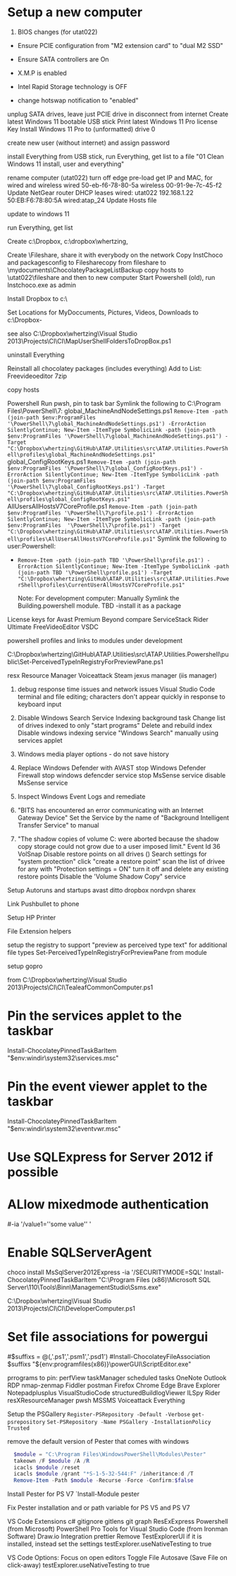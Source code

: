 # Setup a new computer

1) BIOS changes (for utat022)

  - Ensure PCIE configuration from "M2 extension card" to "dual M2 SSD"
  - Ensure SATA controllers are On
  - X.M.P is enabled
  - Intel Rapid Storage technology is OFF

  - change hotswap notification to "enabled"



unplug SATA drives, leave just PCIE drive in
disconnect from internet
Create latest Windows 11 bootable USB stick
Print latest Windows 11 Pro license Key
Install Windows 11 Pro to (unformatted) drive 0

create new user (without internet) and assign password

install Everything from USB stick, run Everything, get list to a file "01 Clean Windows 11 install, user and everything"

rename computer (utat022)
turn  off edge pre-load
get IP and MAC, for wired and wireless
wired 50-eb-f6-78-80-5a
wireless 00-91-9e-7c-45-f2
Update NetGear router DHCP leases
wired: utat022 192.168.1.22 50:EB:F6:78:80:5A wired:atap_24
Update Hosts file

update to windows 11

run Everything, get list

Create c:\Dropbox, c:\dropbox\whertzing,

Create \\Fileshare, share it with everybody on the network
Copy InstChoco and packagesconfig to Filesharecopy from fileshare to \\mydocuments\ChocolateyPackageListBackup
copy hosts to \\utat022\fileshare and then to new computer
Start Powershell (old), run Instchoco.exe as admin

Install Dropbox to c:\

Set Locations for MyDoccuments, Pictures, Videos, Downloads to c:\Dropbox-


see also C:\Dropbox\whertzing\Visual Studio 2013\Projects\CI\CI\MapUserShellFoldersToDropBox.ps1

uninstall Everything

Reinstall all chocolatey packages (includes everything)
Add to List:
  Freevideoeditor
  7zip

copy hosts

Powershell
  Run pwsh, pin to task bar
  Symlink the following to C:\Program Files\PowerShell\7:
    global_MachineAndNodeSettings.ps1
    `Remove-Item -path (join-path $env:ProgramFiles '\PowerShell\7\global_MachineAndNodeSettings.ps1') -ErrorAction SilentlyContinue; New-Item -ItemType SymbolicLink -path (join-path $env:ProgramFiles '\PowerShell\7\global_MachineAndNodeSettings.ps1') -Target "C:\Dropbox\whertzing\GitHub\ATAP.Utilities\src\ATAP.Utilities.PowerShell\profiles\global_MachineAndNodeSettings.ps1"`
    global_ConfigRootKeys.ps1
    `Remove-Item -path (join-path $env:ProgramFiles '\PowerShell\7\global_ConfigRootKeys.ps1') -ErrorAction SilentlyContinue; New-Item -ItemType SymbolicLink -path (join-path $env:ProgramFiles  '\PowerShell\7\global_ConfigRootKeys.ps1') -Target "C:\Dropbox\whertzing\GitHub\ATAP.Utilities\src\ATAP.Utilities.PowerShell\profiles\global_ConfigRootKeys.ps1"`
    AllUsersAllHostsV7CoreProfile.ps1
    `Remove-Item -path (join-path $env:ProgramFiles '\PowerShell\7\profile.ps1') -ErrorAction SilentlyContinue; New-Item -ItemType SymbolicLink -path (join-path $env:ProgramFiles  '\PowerShell\7\profile.ps1') -Target "C:\Dropbox\whertzing\GitHub\ATAP.Utilities\src\ATAP.Utilities.PowerShell\profiles\AllUsersAllHostsV7CoreProfile.ps1"`
  Symlink the following to user:Powershell:
- `Remove-Item -path (join-path TBD '\PowerShell\profile.ps1') -ErrorAction SilentlyContinue; New-Item -ItemType SymbolicLink -path (join-path TBD '\PowerShell\profile.ps1') -Target "C:\Dropbox\whertzing\GitHub\ATAP.Utilities\src\ATAP.Utilities.PowerShell\profiles\CurrentUserAllHostsV7CoreProfile.ps1"`

  Note: For development computer: Manually Symlink the Building.powershell module. TBD -install it as a package


License keys for
  Avast Premium
  Beyond compare
  ServiceStack
  Rider Ultimate
  FreeVideoEditor VSDC

powershell profiles and links to modules under development

C:\Dropbox\whertzing\GitHub\ATAP.Utilities\src\ATAP.Utilities.Powershell\public\Set-PerceivedTypeInRegistryForPreviewPane.ps1

resx Resource Manager
Voiceattack
Steam
jexus manager (iis manager)

1) debug response time issues and network issues
  Visual Studio Code terminal and file editing; characters don't appear quickly in response to keyboard input

  1) Disable Windows Search Service Indexing background task
    Change list of drives indexed to only "start programs"
    Delete and rebuild index
    Disable  windows indexing  service  "Windows Search" manually using services applet

  1) Windows media player
    options - do not save history

  1) Replace Windows Defender with AVAST
      stop Windows Defender Firewall
      stop windows defencder service
      stop MsSense service
      disable MsSense service

1) Inspect Windows Event Logs and remediate

  1) "BITS has encountered an error communicating with an Internet Gateway Device"
    Set the Service by the name of "Background Intelligent Transfer Service" to manual

  1) "The shadow copies of volume C: were aborted because the shadow copy storage could not grow due to a user imposed limit."  Event Id 36 VolSnap
    Disable restore points on all drives ()
      Search settings for "system protection"
      click "create a restore point"
      scan the list of drivee for any with "Protection settings = ON"
      turn it off and delete any existing restore points
    Disable the 'Volume Shadow Copy" service

Setup Autoruns and startups
  avast
  ditto
  dropbox
  nordvpn
  sharex

Link Pushbullet to phone

Setup HP Printer

File Extension helpers

setup the registry to support "preview as perceived type text" for additional file types 
Set-PerceivedTypeInRegistryForPreviewPane from module 

setup gopro

from C:\Dropbox\whertzing\Visual Studio 2013\Projects\CI\CI\TealeafCommonComputer.ps1
  # Pin the services applet to the taskbar
  Install-ChocolateyPinnedTaskBarItem "$env:windir\system32\services.msc"
  # Pin the event viewer applet to the taskbar
  Install-ChocolateyPinnedTaskBarItem "$env:windir\system32\eventvwr.msc"

  # Use SQLExpress for Server 2012 if possible
  # ALlow  mixedmode authentication
  #-ia '/value1=''some value'' '
  # Enable SQLServerAgent
  choco install MsSqlServer2012Express -ia '/SECURITYMODE=SQL'
	Install-ChocolateyPinnedTaskBarItem "C:\Program Files (x86)\Microsoft SQL Server\110\Tools\Binn\ManagementStudio\Ssms.exe"


C:\Dropbox\whertzing\Visual Studio 2013\Projects\CI\CI\DeveloperComputer.ps1
  # Set file associations for powergui
  #$suffixs = @(,'.ps1','.psm1','.psd1')
  #Install-ChocolateyFileAssociation  $suffixs "${env:programfiles(x86)}\powerGUI\ScriptEditor.exe"

prrograms to pin:
  perfView
  taskManager
  scheduled tasks
  OneNote
  Outlook
  RDP
  nmap-zenmap
  Fiddler
  postman
  Firefox
  Chrome
  Edge
  Brave
  Explorer
  Notepadplusplus
  VisualStudioCode
  structuredBuildlogViewer
  ILSpy
  Rider
  resXResourceManager
  pwsh
  MSSMS
  Voiceattack
  Everything
  
  Setup the PSGallery
  `Register-PSRepository -Default -Verbose`
  `get-psrepository`
  `Set-PSRepository -Name PSGallery -InstallationPolicy Trusted` 
  
  remove the default version of Pester that comes with windows
  ```Powershell
    $module = "C:\Program Files\WindowsPowerShell\Modules\Pester"
	takeown /F $module /A /R
	icacls $module /reset
	icacls $module /grant "*S-1-5-32-544:F" /inheritance:d /T
	Remove-Item -Path $module -Recurse -Force -Confirm:$false
   ```
   
   Install Pester for PS V7
   `Install-Module pester
   
   Fix Pester installation and or path variable for PS V5 and PS V7

VS Code Extensions
  c#
  gitignore
  gitlens
  git graph
  ResExExpress
  Powershell (from Microsoft)
  PowerShell Pro Tools for Visual Studio Code (from Ironman Software)
  Draw.io Integration
  prettier
  Remove TestExplorerUI if it is installed, instead set the settings testExplorer.useNativeTesting to true
  

VS Code Options:
  Focus on open editors
  Toggle File Autosave (Save File on click-away)
  testExplorer.useNativeTesting to true
